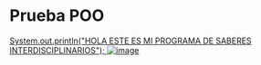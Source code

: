 # Prueba POO
[System.out.println("HOLA ESTE ES MI PROGRAMA DE SABERES INTERDISCIPLINARIOS");
![image](https://github.com/BrianFernandoAguinsacaLoarte/PruebaPOO/assets/133794609/f8236857-5f0b-46f2-ac10-d55320fc7b20)](https://github.com/BrianFernandoAguinsacaLoarte/PruebaPOO.git)

